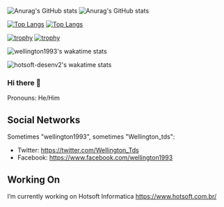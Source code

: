 ![Anurag's GitHub stats](https://github-readme-stats.vercel.app/api?username=wellington1993&count_private=true&show_icons=true&include_all_commits=true&theme=radical)
![Anurag's GitHub stats](https://github-readme-stats.vercel.app/api?username=hotsoft-desenv2&count_private=true&show_icons=true&include_all_commits=true&theme=radical)

[![Top Langs](https://github-readme-stats.vercel.app/api/top-langs/?username=wellington1993&theme=radical)](https://github.com/anuraghazra/github-readme-stats)
[![Top Langs](https://github-readme-stats.vercel.app/api/top-langs/?username=hotsoft-desenv2&theme=radical)](https://github.com/anuraghazra/github-readme-stats)

[![trophy](https://github-profile-trophy.vercel.app/?username=wellington1993&theme=radical)](https://github.com/ryo-ma/github-profile-trophy)
[![trophy](https://github-profile-trophy.vercel.app/?username=hotsoft-desenv2&theme=radical)](https://github.com/ryo-ma/github-profile-trophy)

![wellington1993's wakatime stats](https://github-readme-stats.vercel.app/api/wakatime?username=wellington1993&layout=compact&theme=radical&hide_border=true&custom_title=Other%20Stats)

![hotsoft-desenv2's wakatime stats](https://github-readme-stats.vercel.app/api/wakatime?username=hotsoft-desenv2&layout=compact&theme=radical&hide_border=true&custom_title=Other%20Stats)

### Hi there 👋

Pronouns: He/Him

## Social Networks

Sometimes "wellington1993", sometimes "Wellington_tds":
- Twitter: https://twitter.com/Wellington_Tds
- Facebook: https://www.facebook.com/wellington1993

## Working On

I’m currently working on Hotsoft Informatica
https://www.hotsoft.com.br/


<!--
**wellington1993/wellington1993** is a ✨ _special_ ✨ repository because its `README.md` (this file) appears on your GitHub profile.

Here are some ideas to get you started:

- 🔭 I’m currently working on ...
- 🌱 I’m currently learning ...
- 👯 I’m looking to collaborate on ...
- 🤔 I’m looking for help with ...
- 💬 Ask me about ...
- 📫 How to reach me: ...
- 😄 Pronouns: ...
- ⚡ Fun fact: ...
-->
